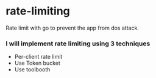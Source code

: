 # rate-limiting
Rate limit with go to prevent the app from dos attack.

### I will implement rate limiting using 3 techniques 
* Per-client rate limit 
* Use Token bucket
* Use toolbooth
